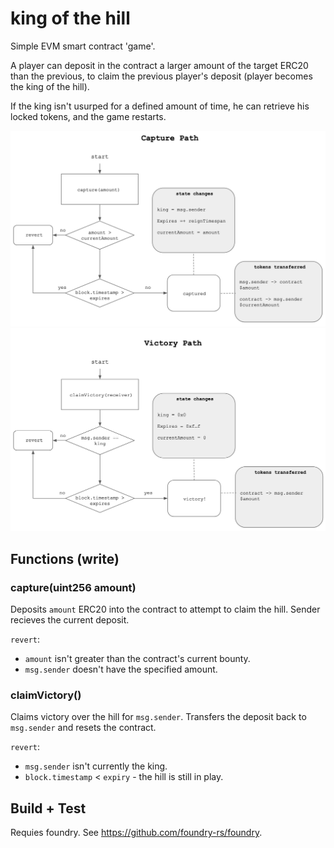 # king of the hill

Simple EVM smart contract 'game'. 

A player can deposit in the contract a larger amount of the target ERC20 than the previous, to claim the previous player's deposit (player becomes the king of the hill).

If the king isn't usurped for a defined amount of time, he can retrieve his locked tokens, and the game restarts.

![flow describing capturing of the hill](capture.png "Capture")
![flow describing victory over the hill](victory.png "Victory")

## Functions (write)

### capture(uint256 amount)

Deposits `amount` ERC20 into the contract to attempt to claim the hill. Sender recieves the current deposit.

`revert`:

- `amount` isn't greater than the contract's current bounty.
- `msg.sender` doesn't have the specified amount.

### claimVictory()

Claims victory over the hill for `msg.sender`. Transfers the deposit back to `msg.sender` and resets the contract.

`revert`:

- `msg.sender` isn't currently the king.
- `block.timestamp` < `expiry` - the hill is still in play.

## Build + Test

Requies foundry. See https://github.com/foundry-rs/foundry.

